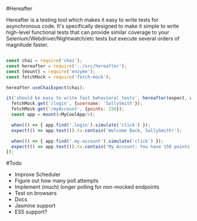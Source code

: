 #Hereafter

Hereafter is a testing tool which makes it easy to write tests for asynchronous code. It's specifically designed to make it simple to write high-level functional tests that can provide similar coverage to your Selenium/Webdriver/Nightwatch/etc tests but execute several orders of magnitude faster.

```javascript

const chai = require('chai');
const hereafter = require('../src/hereafter');
const {mount} = require('enzyme');
const fetchMock = require('fetch-mock');

hereafter.useChaiExpect(chai);

it('should be easy to write fast behavioral tests', hereafter(expect, when) => {
  fetchMock.get('/login', {username: 'SallySmith'});
  fetchMock.get('/myAccount', {points: 150});
  const app = mount(<MyCoolApp/>);

  when(() => { app.find('.login').simulate('click') });
  expect(() => app.text()).to.contain('Welcome Back, SallySmith!');

  when(() => { app.find('.my-account').simulate('click') });  
  expect(() => app.text()).to.contain('My Account: You have 150 points!');
});

```

#Todo
- Improve Scheduler
- Figure out how many poll attempts
- Implement (much) longer polling for non-mocked endpoints
- Test on browsers
- Docs
- Jasmine support
- ES5 support?